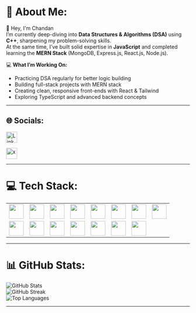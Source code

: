 # 💫 About Me:
👋 Hey, I'm Chandan  
I’m currently deep-diving into **Data Structures & Algorithms (DSA)** using **C++**, sharpening my problem-solving skills.  
At the same time, I’ve built solid expertise in **JavaScript** and completed learning the **MERN Stack** (MongoDB, Express.js, React.js, Node.js).  



💻 **What I’m Working On:**  
- Practicing DSA regularly for better logic building  
- Building full-stack projects with MERN stack  
- Creating clean, responsive front-ends with React & Tailwind  
- Exploring TypeScript and advanced backend concepts  

---

## 🌐 Socials:

<a href="https://linkedin.com/in/chandanmehto" target="_blank">
  <img src="https://cdn.jsdelivr.net/gh/devicons/devicon/icons/linkedin/linkedin-original.svg" width="30" alt="LinkedIn" />
</a>



<a href="https://x.com/ichandanmehto" target="_blank"><img src="https://static.cdnlogo.com/logos/x/9/x.svg" width="30" alt="x"></a>



---

# 💻 Tech Stack:

<table>
  <tr>
    <td><img src="https://cdn.jsdelivr.net/gh/devicons/devicon/icons/cplusplus/cplusplus-original.svg" width="40"/></td>
    <td><img src="https://cdn.jsdelivr.net/gh/devicons/devicon/icons/html5/html5-original.svg" width="40"/></td>
<td><img src="https://cdn.jsdelivr.net/gh/devicons/devicon/icons/css3/css3-original.svg" width="40"/></td>
    <td><img src="https://cdn.jsdelivr.net/gh/devicons/devicon/icons/javascript/javascript-original.svg" width="40"/></td>
    <td><img src="https://cdn.jsdelivr.net/gh/devicons/devicon/icons/typescript/typescript-original.svg" width="40"/></td>
    <td><img src="https://cdn.jsdelivr.net/gh/devicons/devicon/icons/react/react-original.svg" width="40"/></td>
    <td><img src="https://cdn.jsdelivr.net/gh/devicons/devicon/icons/nextjs/nextjs-original.svg" width="40"/></td>
    <td><img src="https://cdn.jsdelivr.net/gh/devicons/devicon/icons/nodejs/nodejs-original.svg" width="40"/></td>
  </tr>
  <tr>
    <td><img src="https://cdn.jsdelivr.net/gh/devicons/devicon/icons/express/express-original.svg" width="40"/></td>
    <td><img src="https://cdn.jsdelivr.net/gh/devicons/devicon/icons/mongodb/mongodb-original.svg" width="40"/></td>
    <td><img src="https://cdn.jsdelivr.net/gh/devicons/devicon/icons/npm/npm-original-wordmark.svg" width="40"/></td>
    <td><img src="https://cdn.jsdelivr.net/gh/devicons/devicon/icons/yarn/yarn-original.svg" width="40"/></td>
 <td><img src="https://vitejs.dev/logo.svg" width="40"/></td>
    <td><img src="https://cdn.jsdelivr.net/gh/devicons/devicon/icons/postman/postman-original.svg" width="40"/></td>
    <td><img src="https://cdn.jsdelivr.net/gh/devicons/devicon/icons/vercel/vercel-original.svg" width="40"/></td>
  </tr>
</table>

---

# 📊 GitHub Stats:

![GitHub Stats](https://github-readme-stats.vercel.app/api?username=iChandanMehto&theme=blue_navy&hide_border=false&include_all_commits=false&count_private=false)  
![GitHub Streak](https://nirzak-streak-stats.vercel.app/?user=iChandanMehto&theme=blue_navy&hide_border=false)  
![Top Languages](https://github-readme-stats.vercel.app/api/top-langs/?username=iChandanMehto&theme=blue_navy&hide_border=false&include_all_commits=false&count_private=false&layout=compact)

---

